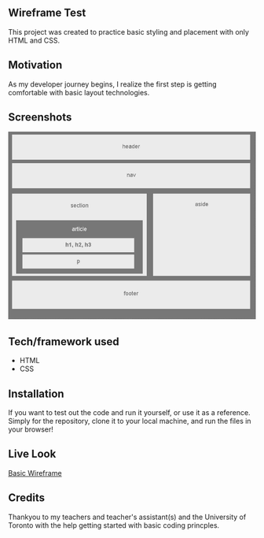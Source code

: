 ## Wireframe Test
This project was created to practice basic styling and placement with only HTML and CSS. 

## Motivation
As my developer journey begins, I realize the first step is getting comfortable with basic layout technologies. 

## Screenshots
![](screenshot.jpeg)     

## Tech/framework used

* HTML
* CSS

## Installation
If you want to test out the code and run it yourself, or use it as a reference. 
Simply for the repository, clone it to your local machine, and run the files in your browser!

## Live Look
[Basic Wireframe](https://davidlapadula.github.io/HW-Wireframe/)

## Credits
Thankyou to my teachers and teacher's assistant(s) and the University of Toronto with the help getting started with basic coding princples.